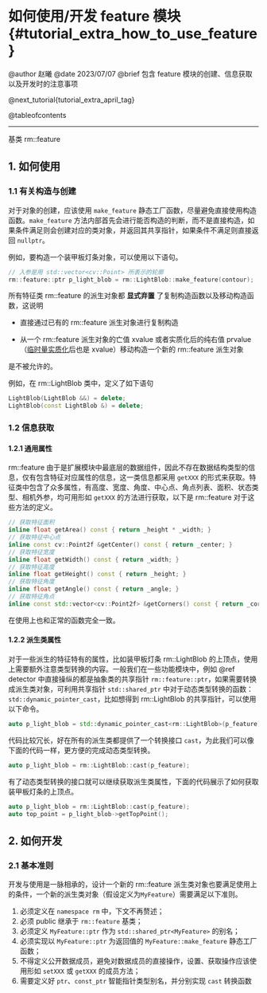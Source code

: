 如何使用/开发 feature 模块 {#tutorial_extra_how_to_use_feature}
============

@author 赵曦
@date 2023/07/07
@brief 包含 feature 模块的创建、信息获取以及开发时的注意事项

@next_tutorial{tutorial_extra_april_tag}

@tableofcontents

------

基类 rm::feature

## 1. 如何使用

### 1.1 有关构造与创建

对于对象的创建，应该使用 `make_feature` 静态工厂函数，尽量避免直接使用构造函数。`make_feature` 方法内部首先会进行能否构造的判断，而不是直接构造，如果条件满足则会创建对应的类对象，并返回其共享指针，如果条件不满足则直接返回 `nullptr`。

例如，要构造一个装甲板灯条对象，可以使用以下语句。

```cpp
// 入参是用 std::vector<cv::Point> 所表示的轮廓
rm::feature::ptr p_light_blob = rm::LightBlob::make_feature(contour);
```

所有特征类 rm::feature 的派生对象都 **显式弃置** 了复制构造函数以及移动构造函数，这说明

- 直接通过已有的 rm::feature 派生对象进行复制构造

- 从一个 rm::feature 派生对象的亡值 xvalue 或者实质化后的纯右值 prvalue（[临时量实质化](https://zh.cppreference.com/w/cpp/language/implicit_conversion#.E4.B8.B4.E6.97.B6.E9.87.8F.E5.AE.9E.E8.B4.A8.E5.8C.96)后也是 xvalue）移动构造一个新的 rm::feature 派生对象

是不被允许的。

例如，在 rm::LightBlob 类中，定义了如下语句

```cpp
LightBlob(LightBlob &&) = delete;
LightBlob(const LightBlob &) = delete;
```

### 1.2 信息获取

#### 1.2.1 通用属性

rm::feature 由于是扩展模块中最底层的数据组件，因此不存在数据结构类型的信息，仅有包含特征对应属性的信息，这一类信息都采用 `getXXX` 的形式来获取。特征类中包含了众多属性，有高度、宽度、角度、中心点、角点列表、面积、状态类型、相机外参，均可用形如 `getXXX` 的方法进行获取，以下是 rm::feature 对于这些方法的定义。

```cpp
// 获取特征面积
inline float getArea() const { return _height * _width; }
// 获取特征中心点
inline const cv::Point2f &getCenter() const { return _center; }
// 获取特征宽度
inline float getWidth() const { return _width; }
// 获取特征高度
inline float getHeight() const { return _height; }
// 获取特征角度
inline float getAngle() const { return _angle; }
// 获取特征角点
inline const std::vector<cv::Point2f> &getCorners() const { return _corners; }
```

在使用上也和正常的函数完全一致。

#### 1.2.2 派生类属性

对于一些派生的特征特有的属性，比如装甲板灯条 rm::LightBlob 的上顶点，使用上需要额外注意类型转换的内容。一般我们在一些功能模块中，例如 @ref detector 中直接操纵的都是抽象类的共享指针 `rm::feature::ptr`，如果需要转换成派生类对象，可利用共享指针 `std::shared_ptr` 中对于动态类型转换的函数：`std::dynamic_pointer_cast`，比如想得到 rm::LightBlob 的共享指针，可以使用以下命令。

```cpp
auto p_light_blob = std::dynamic_pointer_cast<rm::LightBlob>(p_feature);
```

代码比较冗长，好在所有的派生类都提供了一个转换接口 `cast`，为此我们可以像下面的代码一样，更方便的完成动态类型转换。

```cpp
auto p_light_blob = rm::LightBlob::cast(p_feature);
```

有了动态类型转换的接口就可以继续获取派生类属性，下面的代码展示了如何获取装甲板灯条的上顶点。

```cpp
auto p_light_blob = rm::LightBlob::cast(p_feature);
auto top_point = p_light_blob->getTopPoint();
```

## 2. 如何开发

### 2.1 基本准则

开发与使用是一脉相承的，设计一个新的 rm::feature 派生类对象也要满足使用上的条件，一个新的派生类对象（假设定义为`MyFeature`）需要满足以下准则。

1. 必须定义在 `namespace rm` 中，下文不再赘述；
2. 必须 public 继承于 `rm::feature` 基类；
3. 必须定义 `MyFeature::ptr` 作为 `std::shared_ptr<MyFeature>` 的别名；
4. 必须实现以 `MyFeature::ptr` 为返回值的 `MyFeature::make_feature` 静态工厂函数；
5. 不得定义公开数据成员，避免对数据成员的直接操作，设置、获取操作应该使用形如 `setXXX` 或 `getXXX` 的成员方法；
6. 需要定义好 `ptr`、`const_ptr` 智能指针类型别名，并分别实现 `cast` 转换函数
